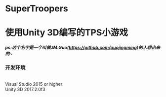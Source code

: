 # SuperTroopers

使用Unity 3D编写的TPS小游戏
===========================

##### ps:这个名字是一个叫做JM.Guo(https://github.com/guojingming)的人想出来的~

### 开发环境
<br>Visual Studio 2015 or higher
<br>Unity 3D 2017.2.0f3
